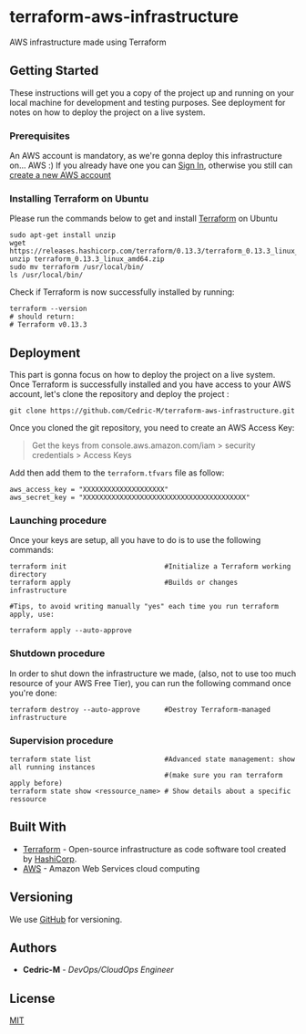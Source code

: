 # terraform-aws-infrastructure

AWS infrastructure made using Terraform

## Getting Started

These instructions will get you a copy of the project up and running on your local machine for development and testing purposes. See deployment for notes on how to deploy the project on a live system.

### Prerequisites

An AWS account is mandatory, as we're gonna deploy this infrastructure on... AWS :)  If you already have one you can [Sign In](https://console.aws.amazon.com/console/home), otherwise you still can [create a new AWS account](https://portal.aws.amazon.com/billing/signup#/start)

### Installing Terraform on Ubuntu

Please run the commands below to get and install [Terraform](https://www.terraform.io/downloads.html) on Ubuntu

```
sudo apt-get install unzip
wget https://releases.hashicorp.com/terraform/0.13.3/terraform_0.13.3_linux_amd64.zip
unzip terraform_0.13.3_linux_amd64.zip
sudo mv terraform /usr/local/bin/
ls /usr/local/bin/
```


Check if Terraform is now successfully installed by running:

```
terraform --version
# should return:
# Terraform v0.13.3
```


## Deployment

This part is gonna focus on how to deploy the project on a live system.
Once Terraform is successfully installed and you have access to your AWS account, let's clone the repository and deploy the project :


```
git clone https://github.com/Cedric-M/terraform-aws-infrastructure.git
```

Once you cloned the git repository, you need to create an AWS Access Key:

>Get the keys from console.aws.amazon.com/iam > security credentials > Access Keys

Add then add them to the `terraform.tfvars` file as follow:



```
aws_access_key = "XXXXXXXXXXXXXXXXXXXX"
aws_secret_key = "XXXXXXXXXXXXXXXXXXXXXXXXXXXXXXXXXXXXXXXX"
```

### Launching procedure

Once your keys are setup, all you have to do is to use the following commands:

```
terraform init                        #Initialize a Terraform working directory
terraform apply                       #Builds or changes infrastructure

#Tips, to avoid writing manually "yes" each time you run terraform apply, use:

terraform apply --auto-approve 
```


### Shutdown procedure

In order to shut down the infrastructure we made, (also, not to use too much resource of your AWS Free Tier), you can run the following command once you're done:

```
terraform destroy --auto-approve      #Destroy Terraform-managed infrastructure
```


### Supervision procedure

```
terraform state list                  #Advanced state management: show all running instances  
                                      #(make sure you ran terraform apply before)
terraform state show <ressource_name> # Show details about a specific ressource

```


## Built With

* [Terraform](https://www.terraform.io/) - Open-source infrastructure as code software tool created by [HashiCorp](https://www.hashicorp.com/).
* [AWS](https://aws.amazon.com/) - Amazon Web Services cloud computing 

## Versioning

We use [GitHub](https://github.com/Cedric-M/terraform-aws-infrastructure) for versioning.

## Authors

* **Cedric-M** - *DevOps/CloudOps Engineer*


## License
[MIT](https://choosealicense.com/licenses/mit/)